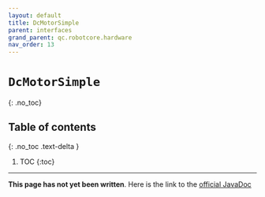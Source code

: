 ```yaml
---
layout: default
title: DcMotorSimple
parent: interfaces
grand_parent: qc.robotcore.hardware
nav_order: 13
---
```

# `DcMotorSimple`
{: .no_toc}

## Table of contents
{: .no_toc .text-delta }

1. TOC
{:toc}
---
**This page has not yet been written**. Here is the link to the [official JavaDoc](https://ftctechnh.github.io/ftc_app/doc/javadoc/com/qualcomm/robotcore/hardware/DcMotorSimple.html)
        